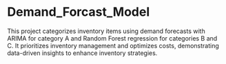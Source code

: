 # Demand_Forcast_Model
This project categorizes inventory items using demand forecasts with ARIMA for category A and Random Forest regression for categories B and C. It prioritizes inventory management and optimizes costs, demonstrating data-driven insights to enhance inventory strategies.
